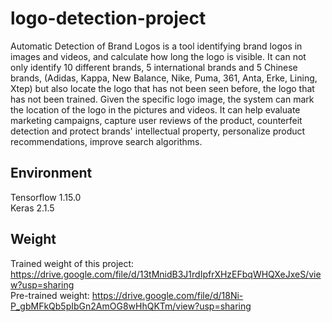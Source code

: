 # logo-detection-project
Automatic Detection of Brand Logos is a tool identifying brand logos in images and
videos, and calculate how long the logo is visible. It can not only identify 10 different
brands, 5 international brands and 5 Chinese brands, (Adidas, Kappa, New
Balance, Nike, Puma, 361, Anta, Erke, Lining, Xtep) but also locate the logo that
has not been seen before, the logo that has not been trained. Given the specific
logo image, the system can mark the location of the logo in the pictures and videos.
It can help evaluate marketing campaigns, capture user reviews of the product,
counterfeit detection and protect brands' intellectual property, personalize product
recommendations, improve search algorithms.
## Environment
Tensorflow 1.15.0
</br>Keras 2.1.5
## Weight
Trained weight of this project: https://drive.google.com/file/d/13tMnidB3J1rdIpfrXHzEFbqWHQXeJxeS/view?usp=sharing
</br>Pre-trained weight: https://drive.google.com/file/d/18Ni-P_gbMFkQb5pIbGn2AmOG8wHhQKTm/view?usp=sharing
